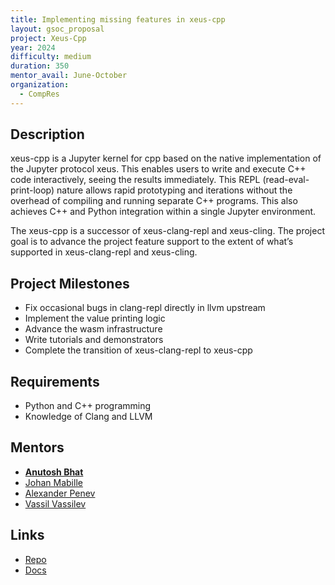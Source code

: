 ```yaml
---
title: Implementing missing features in xeus-cpp
layout: gsoc_proposal
project: Xeus-Cpp
year: 2024
difficulty: medium
duration: 350
mentor_avail: June-October
organization:
  - CompRes
---
```


## Description

xeus-cpp is a Jupyter kernel for cpp based on the native implementation of the Jupyter protocol xeus. This enables users to write and execute C++ code interactively, seeing the results immediately. This REPL (read-eval-print-loop) nature allows rapid prototyping and iterations without the overhead of compiling and running separate C++ programs. This also achieves C++ and Python integration within a single Jupyter environment.

The xeus-cpp is a successor of xeus-clang-repl and xeus-cling. The project goal is to advance the project feature support to the extent of what’s supported in xeus-clang-repl and xeus-cling.

## Project Milestones

* Fix occasional bugs in clang-repl directly in llvm upstream
* Implement the value printing logic
* Advance the wasm infrastructure
* Write tutorials and demonstrators
* Complete the transition of xeus-clang-repl to xeus-cpp

## Requirements

* Python and C++ programming
* Knowledge of Clang and LLVM

## Mentors
* **[Anutosh Bhat](mailto:anutosh.bhat@quantstack.net)**
* [Johan Mabille](mailto:johan.mabille@quantstack.net)
* [Alexander Penev](mailto:alexander.p.penev@gmail.com)
* [Vassil Vassilev](mailto:vvasilev@cern.ch)

## Links
* [Repo](https://github.com/compiler-research/xeus-cpp)
* [Docs](https://xeus-cpp.readthedocs.io/en/latest/index.html)
